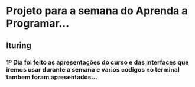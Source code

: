 # Projeto para a semana do Aprenda a Programar...

## Ituring 

### 1º Dia foi feito as apresentações do curso e das interfaces que iremos usar durante a semana e varios codigos no terminal tambem foram apresentados...